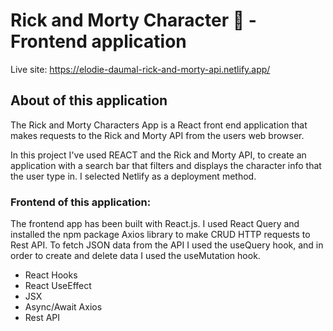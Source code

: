 # Rick and Morty Character 🥼 - Frontend application

Live site: https://elodie-daumal-rick-and-morty-api.netlify.app/

## About of this application

The Rick and Morty Characters App is a React front end application that makes requests to the Rick and Morty API from the users web browser.

In this project I've used REACT and the Rick and Morty API, to create an application with a search bar that filters and displays the character info that the user type in. I selected Netlify as a deployment method.

### Frontend of this application:

The frontend app has been built with React.js. I used React Query and installed the npm package Axios library to make CRUD HTTP requests to Rest API. To fetch JSON data from the API I used the useQuery hook, and in order to create and delete data I used the useMutation hook.

- React Hooks
- React UseEffect
- JSX
- Async/Await Axios
- Rest API
